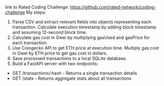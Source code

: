 link to Rated Coding Challenge: https://github.com/rated-network/coding-challenge
My steps:  
1. Parse CSV and extract relevant fields into objects representing each transaction. Calculate execution timestamp by adding block timestamp and assuming 12-second block time.  
2. Calculate gas cost in Gwei by multiplying gasUsed and gasPrice for each transaction.  
3. Use Coingecko API to get ETH price at execution time. Multiply gas cost in Gwei by ETH price to get gas cost in dollars.  
4. Save processed transactions to a local SQLite database.  
5. Build a FastAPI server with two endpoints:
- GET /transactions/:hash - Returns a single transaction details
- GET /stats - Returns aggregate stats about all transactions